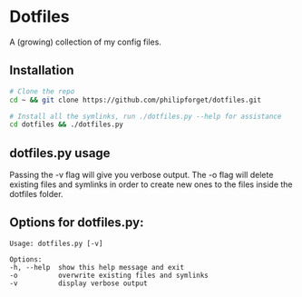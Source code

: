 # Dotfiles
A (growing) collection of my config files.

## Installation
```bash
# Clone the repo
cd ~ && git clone https://github.com/philipforget/dotfiles.git

# Install all the symlinks, run ./dotfiles.py --help for assistance
cd dotfiles && ./dotfiles.py
```

## dotfiles.py usage

Passing the -v flag will give you verbose output. The -o flag will delete existing files and symlinks in order to create new ones to the files inside the dotfiles folder.

## Options for dotfiles.py:

	Usage: dotfiles.py [-v]

	Options:
	-h, --help  show this help message and exit
	-o          overwrite existing files and symlinks
	-v          display verbose output
